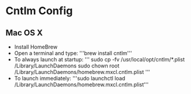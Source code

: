 # Cntlm Config

## Mac OS X

* Install HomeBrew
* Open a terminal and type:
   '''brew install cntlm'''
* To always launch at startup:
   '''
   sudo cp -fv /usr/local/opt/cntlm/*.plist /Library/LaunchDaemons
   sudo chown root /Library/LaunchDaemons/homebrew.mxcl.cntlm.plist
   '''
* To launch immediately:
   '''sudo launchctl load /Library/LaunchDaemons/homebrew.mxcl.cntlm.plist'''